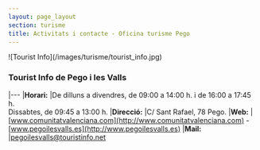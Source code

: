 ```yaml
---
layout: page_layout
section: turisme
title: Activitats i contacte - Oficina turisme Pego
---
```


<div class="center" markdown="1">
![Tourist Info](/images/turisme/tourist_info.jpg)
</div>

### Tourist Info de Pego i les Valls

|---
|**Horari:**     |De dilluns a divendres, de 09:00 a 14:00 h. i de 16:00 a 17:45 h.<br>Dissabtes, de 09:45 a 13:00 h.
|**Direcció:**   |C/ Sant Rafael, 78 Pego.
|**Web:**        |[www.comunitatvalenciana.com](http://www.comunitatvalenciana.com) - [www.pegoilesvalls.es](http://www.pegoilesvalls.es)
|**Mail:**       |[pegoilesvalls@touristinfo.net](mailto:pegoilesvalls@touristinfo.net)
